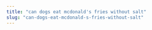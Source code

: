 ```yaml
---
title: "can dogs eat mcdonald's fries without salt"
slug: "can-dogs-eat-mcdonald-s-fries-without-salt"
---
```


